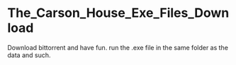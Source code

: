 # The_Carson_House_Exe_Files_Download

Download bittorrent and have fun. run the .exe file in the same folder as the data and such.
